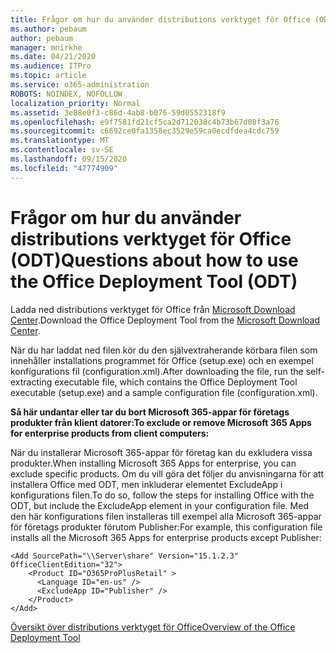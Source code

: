 ```yaml
---
title: Frågor om hur du använder distributions verktyget för Office (ODT)
ms.author: pebaum
author: pebaum
manager: mnirkhe
ms.date: 04/21/2020
ms.audience: ITPro
ms.topic: article
ms.service: o365-administration
ROBOTS: NOINDEX, NOFOLLOW
localization_priority: Normal
ms.assetid: 3e88e0f3-c86d-4ab8-b076-59d0552318f9
ms.openlocfilehash: e9f7581fd21cf5ca2d712038c4b73b67d08f3a76
ms.sourcegitcommit: c6692ce0fa1358ec3529e59ca0ecdfdea4cdc759
ms.translationtype: MT
ms.contentlocale: sv-SE
ms.lasthandoff: 09/15/2020
ms.locfileid: "47774909"
---
```

# <a name="questions-about-how-to-use-the-office-deployment-tool-odt"></a><span data-ttu-id="980ed-102">Frågor om hur du använder distributions verktyget för Office (ODT)</span><span class="sxs-lookup"><span data-stu-id="980ed-102">Questions about how to use the Office Deployment Tool (ODT)</span></span>

<span data-ttu-id="980ed-103">Ladda ned distributions verktyget för Office från [Microsoft Download Center](https://go.microsoft.com/fwlink/p/?LinkID=626065).</span><span class="sxs-lookup"><span data-stu-id="980ed-103">Download the Office Deployment Tool from the [Microsoft Download Center](https://go.microsoft.com/fwlink/p/?LinkID=626065).</span></span>
  
<span data-ttu-id="980ed-104">När du har laddat ned filen kör du den självextraherande körbara filen som innehåller installations programmet för Office (setup.exe) och en exempel konfigurations fil (configuration.xml).</span><span class="sxs-lookup"><span data-stu-id="980ed-104">After downloading the file, run the self-extracting executable file, which contains the Office Deployment Tool executable (setup.exe) and a sample configuration file (configuration.xml).</span></span>
  
 <span data-ttu-id="980ed-105">**Så här undantar eller tar du bort Microsoft 365-appar för företags produkter från klient datorer:**</span><span class="sxs-lookup"><span data-stu-id="980ed-105">**To exclude or remove Microsoft 365 Apps for enterprise products from client computers:**</span></span>
  
<span data-ttu-id="980ed-106">När du installerar Microsoft 365-appar för företag kan du exkludera vissa produkter.</span><span class="sxs-lookup"><span data-stu-id="980ed-106">When installing Microsoft 365 Apps for enterprise, you can exclude specific products.</span></span> <span data-ttu-id="980ed-107">Om du vill göra det följer du anvisningarna för att installera Office med ODT, men inkluderar elementet ExcludeApp i konfigurations filen.</span><span class="sxs-lookup"><span data-stu-id="980ed-107">To do so, follow the steps for installing Office with the ODT, but include the ExcludeApp element in your configuration file.</span></span> <span data-ttu-id="980ed-108">Med den här konfigurations filen installeras till exempel alla Microsoft 365-appar för företags produkter förutom Publisher:</span><span class="sxs-lookup"><span data-stu-id="980ed-108">For example, this configuration file installs all the Microsoft 365 Apps for enterprise products except Publisher:</span></span>
  
```
<Add SourcePath="\\Server\share" Version="15.1.2.3" OfficeClientEdition="32">
    <Product ID="O365ProPlusRetail" >
      <Language ID="en-us" />
      <ExcludeApp ID="Publisher" />
    </Product>
</Add>
```

[<span data-ttu-id="980ed-109">Översikt över distributions verktyget för Office</span><span class="sxs-lookup"><span data-stu-id="980ed-109">Overview of the Office Deployment Tool</span></span>](https://docs.microsoft.com/deployoffice/overview-office-deployment-tool)
  

